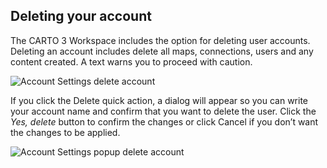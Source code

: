 ## Deleting your account

The CARTO 3 Workspace includes the option for deleting user accounts. Deleting an account includes delete all maps, connections, users and any content created. A text warns you to proceed with caution. 

![Account Settings delete account](/img/cloud-native-workspace/account-settings/account_settings_delete_account.png)


If you click the Delete quick action, a dialog will appear so you can write your account name and confirm that you want to delete the user. Click the *Yes, delete* button to confirm the changes or click Cancel if you don’t want the changes to be applied.

![Account Settings popup delete account](/img/cloud-native-workspace/account-settings/account_settings_popup_delete_account.png)

